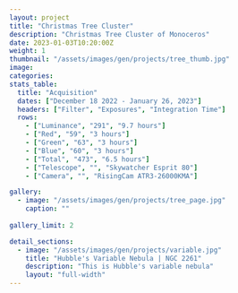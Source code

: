 ```yaml
---
layout: project
title: "Christmas Tree Cluster"
description: "Christmas Tree Cluster of Monoceros"
date: 2023-01-03T10:20:00Z
weight: 1
thumbnail: "/assets/images/gen/projects/tree_thumb.jpg"
image: 
categories: 
stats_table:
  title: "Acquisition"
  dates: ["December 18 2022 - January 26, 2023"]
  headers: ["Filter", "Exposures", "Integration Time"]
  rows:
    - ["Luminance", "291", "9.7 hours"]
    - ["Red", "59", "3 hours"] 
    - ["Green", "63", "3 hours"]
    - ["Blue", "60", "3 hours"]
    - ["Total", "473", "6.5 hours"]
    - ["Telescope", "", "Skywatcher Esprit 80"]
    - ["Camera", "", "RisingCam ATR3-26000KMA"]

gallery:
  - image: "/assets/images/gen/projects/tree_page.jpg"
    caption: ""
  
gallery_limit: 2

detail_sections:
  - image: "/assets/images/gen/projects/variable.jpg"
    title: "Hubble's Variable Nebula | NGC 2261"
    description: "This is Hubble's variable nebula"
    layout: "full-width"
---
```


